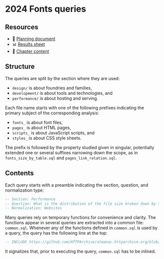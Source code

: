 # 2024 Fonts queries

## Resources

* 📄 [Planning document]
* 📊 [Results sheet]
* 📝 [Chapter content]

## Structure

The queries are split by the section where they are used:

* `design/` is about foundries and families,
* `development/` is about tools and technologies, and
* `performance/` is about hosting and serving.

Each file name starts with one of the following prefixes indicating the primary
subject of the corresponding analysis:

* `fonts_` is about font files,
* `pages_` is about HTML pages,
* `scripts_` is about JavaScript scripts, and
* `styles_` is about CSS style sheets.

The prefix is followed by the property studied given in singular, potentially
extended one or several suffixes narrowing down the scope, as in
`fonts_size_by_table.sql` and `pages_link_relation.sql`.

## Contents

Each query starts with a preamble indicating the section, question, and
normalization type:

```sql
-- Section: Performance
-- Question: What is the distribution of the file size broken down by table?
-- Normalization: Websites
```

Many queries rely on temporary functions for convenience and clarity. The
functions appear in several queries are extracted into a common file:
`common.sql`. Whenever any of the functions defined in `common.sql` is used by a
query, the query has the following line at the top:

```sql
-- INCLUDE https://github.com/HTTPArchive/almanac.httparchive.org/blob/main/sql/2024/fonts/common.sql
```

It signalizes that, prior to executing the query, `common.sql` has to be
inlined.

[Planning document]: https://docs.google.com/document/d/1ljEHbDvXComXnW5s_EXZ0nM3_JCLnYr28Xrcf0YYtP8/edit
[Results sheet]: https://docs.google.com/spreadsheets/d/1EkdvJ8e0B9Rr42evC2Ds5Ekwq6gF9oLBW0BA5cmSUT4/edit
[Chapter content]: https://github.com/HTTPArchive/almanac.httparchive.org/tree/main/src/content/en/2024/fonts.md
